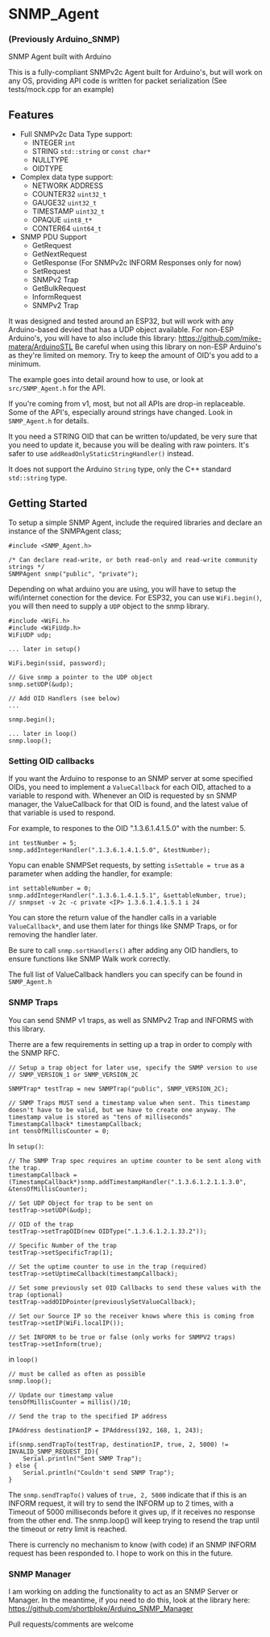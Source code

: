 # SNMP_Agent
### (Previously Arduino_SNMP)

SNMP Agent built with Arduino

This is a fully-compliant SNMPv2c Agent built for Arduino's, but will work on any OS, providing API code is written for packet serialization (See tests/mock.cpp for an example)

## Features
* Full SNMPv2c Data Type support:
  * INTEGER `int`
  * STRING  `std::string` or `const char*`
  * NULLTYPE
  * OIDTYPE
* Complex data type support:
  * NETWORK ADDRESS
  * COUNTER32 `uint32_t`
  * GAUGE32 `uint32_t`
  * TIMESTAMP `uint32_t`
  * OPAQUE `uint8_t*`
  * CONTER64 `uint64_t`
* SNMP PDU Support
  * GetRequest
  * GetNextRequest
  * GetResponse (For SNMPv2c INFORM Responses only for now)
  * SetRequest
  * SNMPv2 Trap
  * GetBulkRequest
  * InformRequest
  * SNMPv2 Trap

It was designed and tested around an ESP32, but will work with any Arduino-based devied that has a UDP object available.
For non-ESP Arduino's, you will have to also include this library: https://github.com/mike-matera/ArduinoSTL
Be careful when using this library on non-ESP Arduino's as they're limited on memory. Try to keep the amount of OID's you add to a minimum.

The example goes into detail around how to use, or look at `src/SNMP_Agent.h` for the API.

If you're coming from v1, most, but not all APIs are drop-in replaceable.
Some of the API's, especially around strings have changed. Look in `SNMP_Agent.h` for details.

It you need a STRING OID that can be written to/updated, be very sure that you need to update it, because you will be dealing with raw pointers. It's safer to use `addReadOnlyStaticStringHandler()` instead.

It does not support the Arduino `String` type, only the C++ standard `std::string` type.

## Getting Started

To setup a simple SNMP Agent, include the required libraries and declare an instance of the SNMPAgent class;

```
#include <SNMP_Agent.h>

/* Can declare read-write, or both read-only and read-write community strings */
SNMPAgent snmp("public", "private");
```

Depending on what arduino you are using, you will have to setup the wifi/internet conection for the device.
For ESP32, you can use `WiFi.begin()`, you will then need to supply a `UDP` object to the snmp library.

```
#include <WiFi.h>
#include <WiFiUdp.h>
WiFiUDP udp;

... later in setup()

WiFi.begin(ssid, password);

// Give snmp a pointer to the UDP object
snmp.setUDP(&udp);

// Add OID Handlers (see below)
...

snmp.begin();

... later in loop()
snmp.loop();
```

### Setting OID callbacks

If you want the Arduino to response to an SNMP server at some specified OIDs, you need to implement a `ValueCallback` for each OID, attached to a variable to respond with.
Whenever an OID is requested by sn SNMP manager, the ValueCallback for that OID is found, and the latest value of that variable is used to respond.

For example, to respones to the OID ".1.3.6.1.4.1.5.0" with the number: 5.
```
int testNumber = 5;
snmp.addIntegerHandler(".1.3.6.1.4.1.5.0", &testNumber);
```

Yopu can enable SNMPSet requests, by setting `isSettable = true` as a parameter when adding the handler, for example:
```
int settableNumber = 0;
snmp.addIntegerHandler(".1.3.6.1.4.1.5.1", &settableNumber, true);
// snmpset -v 2c -c private <IP> 1.3.6.1.4.1.5.1 i 24
```

You can store the return value of the handler calls in a variable `ValueCallback*`, and use them later for things like SNMP Traps, or for removing the handler later.

Be sure to call `snmp.sortHandlers()` after adding any OID handlers, to ensure functions like SNMP Walk work correctly.


The full list of ValueCallback handlers you can specify can be found in `SNMP_Agent.h`

### SNMP Traps

You can send SNMP v1 traps, as well as SNMPv2 Trap and INFORMS with this library.

Therre are a few requirements in setting up a trap in order to comply with the SNMP RFC.

```
// Setup a trap object for later use, specify the SNMP version to use 
// SNMP_VERSION_1 or SNMP_VERSION_2C

SNMPTrap* testTrap = new SNMPTrap("public", SNMP_VERSION_2C);

// SNMP Traps MUST send a timestamp value when sent. This timestamp doesn't have to be valid, but we have to create one anyway. The timestamp value is stored as "tens of milliseconds"
TimestampCallback* timestampCallback;
int tensOfMillisCounter = 0;
```
In `setup()`:
```
// The SNMP Trap spec requires an uptime counter to be sent along with the trap.
timestampCallback = (TimestampCallback*)snmp.addTimestampHandler(".1.3.6.1.2.1.1.3.0", &tensOfMillisCounter);

// Set UDP Object for trap to be sent on
testTrap->setUDP(&udp);

// OID of the trap
testTrap->setTrapOID(new OIDType(".1.3.6.1.2.1.33.2")); 

// Specific Number of the trap
testTrap->setSpecificTrap(1); 

// Set the uptime counter to use in the trap (required)
testTrap->setUptimeCallback(timestampCallback);

// Set some previously set OID Callbacks to send these values with the trap (optional)
testTrap->addOIDPointer(previouslySetValueCallback);

// Set our Source IP so the receiver knows where this is coming from
testTrap->setIP(WiFi.localIP()); 

// Set INFORM to be true or false (only works for SNMPV2 traps)
testTrap->setInform(true);
```

in `loop()`

```
// must be called as often as possible
snmp.loop(); 

// Update our timestamp value
tensOfMillisCounter = millis()/10;

// Send the trap to the specified IP address

IPAddress destinationIP = IPAddress(192, 168, 1, 243);

if(snmp.sendTrapTo(testTrap, destinationIP, true, 2, 5000) != INVALID_SNMP_REQUEST_ID){ 
    Serial.println("Sent SNMP Trap");
} else {
    Serial.println("Couldn't send SNMP Trap");
}
```

The `snmp.sendTrapTo()` values of `true, 2, 5000` indicate that if this is an INFORM request, it will try to send the INFORM up to 2 times, with a Timeout of 5000 milliseconds before it gives up, if it receives no response from the other end. The snmp.loop() will keep trying to resend the trap until the timeout or retry limit is reached.

There is currencly no mechanism to know (with code) if an SNMP INFORM request has been responded to. I hope to work on this in the future.

### SNMP Manager

I am working on adding the functionality to act as an SNMP Server or Manager. In the meantime, if you need to do this, look at the library here: https://github.com/shortbloke/Arduino_SNMP_Manager

Pull requests/comments are welcome
